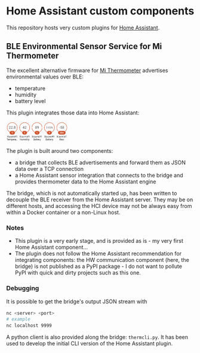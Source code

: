# Home Assistant custom components

This repository hosts very custom plugins for [Home Assistant](https://www.home-assistant.io/).

## BLE Environmental Sensor Service for Mi Thermometer

The excellent alternative firmware for [Mi Thermometer](https://github.com/atc1441/ATC_MiThermometer) advertises environmental values over BLE:
- temperature
- humidity
- battery level

This plugin integrates those data into Home Assistant:

<img src="ble_ess_mi/doc/images/ha_icons.png" width="33%" height="33%">

The plugin is built around two components:
- a bridge that collects BLE advertisements and forward them as JSON data over a TCP connection
- a Home Assistant sensor integration that connects to the bridge and provides thermometer data to the Home Assistant engine

The bridge, which is not automatically started up, has been written to decouple the BLE receiver from the Home Assistant server. They may be on different hosts, and accessing the HCI device may not be always easy from within a Docker container or a non-Linux host.

### Notes

- This plugin is a very early stage, and is provided as is - my very first Home Assistant component... 
- The plugin does not follow the Home Assistant recommendation for integrating components: the HW communication component (here, the bridge) is not published as a PyPI package - I do not want to pollute PyPI with quick and dirty projects such as this one.

### Debugging

It is possible to get the bridge's output JSON stream with
```sh
nc <server> <port>
# example
nc localhost 9999
```

A python client is also provided along the bridge: `thermcli.py`.
It has been used to develop the initial CLI version of the Home Assistant plugin.

